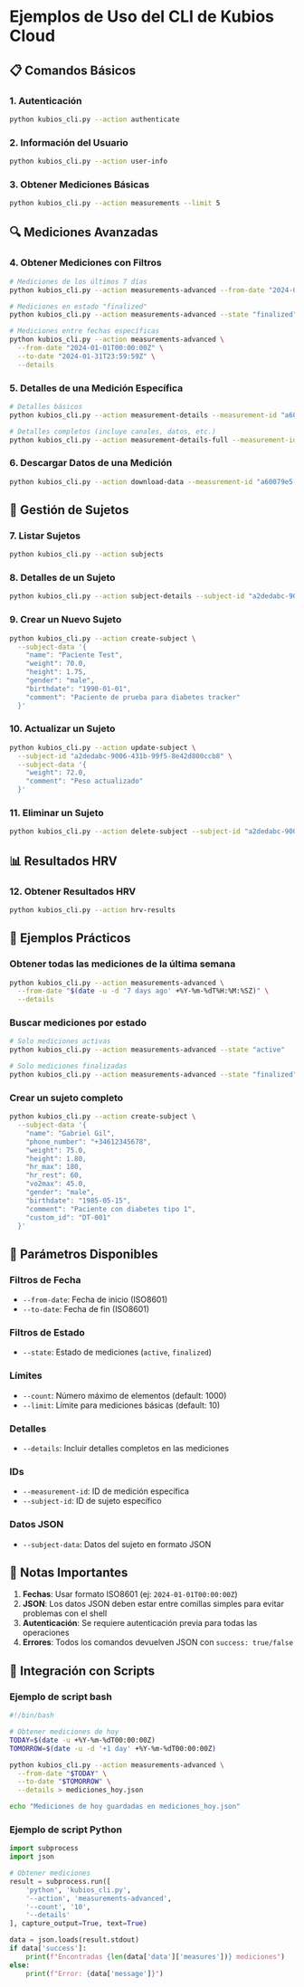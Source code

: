 # Ejemplos de Uso del CLI de Kubios Cloud

## 📋 Comandos Básicos

### 1. Autenticación
```bash
python kubios_cli.py --action authenticate
```

### 2. Información del Usuario
```bash
python kubios_cli.py --action user-info
```

### 3. Obtener Mediciones Básicas
```bash
python kubios_cli.py --action measurements --limit 5
```

## 🔍 Mediciones Avanzadas

### 4. Obtener Mediciones con Filtros
```bash
# Mediciones de los últimos 7 días
python kubios_cli.py --action measurements-advanced --from-date "2024-01-01T00:00:00Z" --count 50

# Mediciones en estado "finalized"
python kubios_cli.py --action measurements-advanced --state "finalized" --details

# Mediciones entre fechas específicas
python kubios_cli.py --action measurements-advanced \
  --from-date "2024-01-01T00:00:00Z" \
  --to-date "2024-01-31T23:59:59Z" \
  --details
```

### 5. Detalles de una Medición Específica
```bash
# Detalles básicos
python kubios_cli.py --action measurement-details --measurement-id "a60079e5-5032-4341-a58f-693952864b81"

# Detalles completos (incluye canales, datos, etc.)
python kubios_cli.py --action measurement-details-full --measurement-id "a60079e5-5032-4341-a58f-693952864b81"
```

### 6. Descargar Datos de una Medición
```bash
python kubios_cli.py --action download-data --measurement-id "a60079e5-5032-4341-a58f-693952864b81"
```

## 👥 Gestión de Sujetos

### 7. Listar Sujetos
```bash
python kubios_cli.py --action subjects
```

### 8. Detalles de un Sujeto
```bash
python kubios_cli.py --action subject-details --subject-id "a2dedabc-9006-431b-99f5-8e42d800ccb8"
```

### 9. Crear un Nuevo Sujeto
```bash
python kubios_cli.py --action create-subject \
  --subject-data '{
    "name": "Paciente Test",
    "weight": 70.0,
    "height": 1.75,
    "gender": "male",
    "birthdate": "1990-01-01",
    "comment": "Paciente de prueba para diabetes tracker"
  }'
```

### 10. Actualizar un Sujeto
```bash
python kubios_cli.py --action update-subject \
  --subject-id "a2dedabc-9006-431b-99f5-8e42d800ccb8" \
  --subject-data '{
    "weight": 72.0,
    "comment": "Peso actualizado"
  }'
```

### 11. Eliminar un Sujeto
```bash
python kubios_cli.py --action delete-subject --subject-id "a2dedabc-9006-431b-99f5-8e42d800ccb8"
```

## 📊 Resultados HRV

### 12. Obtener Resultados HRV
```bash
python kubios_cli.py --action hrv-results
```

## 🎯 Ejemplos Prácticos

### Obtener todas las mediciones de la última semana
```bash
python kubios_cli.py --action measurements-advanced \
  --from-date "$(date -u -d '7 days ago' +%Y-%m-%dT%H:%M:%SZ)" \
  --details
```

### Buscar mediciones por estado
```bash
# Solo mediciones activas
python kubios_cli.py --action measurements-advanced --state "active"

# Solo mediciones finalizadas
python kubios_cli.py --action measurements-advanced --state "finalized"
```

### Crear un sujeto completo
```bash
python kubios_cli.py --action create-subject \
  --subject-data '{
    "name": "Gabriel Gil",
    "phone_number": "+34612345678",
    "weight": 75.0,
    "height": 1.80,
    "hr_max": 180,
    "hr_rest": 60,
    "vo2max": 45.0,
    "gender": "male",
    "birthdate": "1985-05-15",
    "comment": "Paciente con diabetes tipo 1",
    "custom_id": "DT-001"
  }'
```

## 🔧 Parámetros Disponibles

### Filtros de Fecha
- `--from-date`: Fecha de inicio (ISO8601)
- `--to-date`: Fecha de fin (ISO8601)

### Filtros de Estado
- `--state`: Estado de mediciones (`active`, `finalized`)

### Límites
- `--count`: Número máximo de elementos (default: 1000)
- `--limit`: Límite para mediciones básicas (default: 10)

### Detalles
- `--details`: Incluir detalles completos en las mediciones

### IDs
- `--measurement-id`: ID de medición específica
- `--subject-id`: ID de sujeto específico

### Datos JSON
- `--subject-data`: Datos del sujeto en formato JSON

## 📝 Notas Importantes

1. **Fechas**: Usar formato ISO8601 (ej: `2024-01-01T00:00:00Z`)
2. **JSON**: Los datos JSON deben estar entre comillas simples para evitar problemas con el shell
3. **Autenticación**: Se requiere autenticación previa para todas las operaciones
4. **Errores**: Todos los comandos devuelven JSON con `success: true/false`

## 🚀 Integración con Scripts

### Ejemplo de script bash
```bash
#!/bin/bash

# Obtener mediciones de hoy
TODAY=$(date -u +%Y-%m-%dT00:00:00Z)
TOMORROW=$(date -u -d '+1 day' +%Y-%m-%dT00:00:00Z)

python kubios_cli.py --action measurements-advanced \
  --from-date "$TODAY" \
  --to-date "$TOMORROW" \
  --details > mediciones_hoy.json

echo "Mediciones de hoy guardadas en mediciones_hoy.json"
```

### Ejemplo de script Python
```python
import subprocess
import json

# Obtener mediciones
result = subprocess.run([
    'python', 'kubios_cli.py', 
    '--action', 'measurements-advanced',
    '--count', '10',
    '--details'
], capture_output=True, text=True)

data = json.loads(result.stdout)
if data['success']:
    print(f"Encontradas {len(data['data']['measures'])} mediciones")
else:
    print(f"Error: {data['message']}")
```


